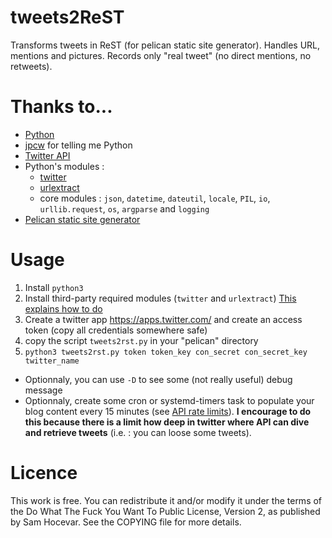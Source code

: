 # tweets2ReST
Transforms tweets in ReST (for pelican static site generator).
Handles URL, mentions and pictures.
Records only "real tweet" (no direct mentions, no retweets).

# Thanks to...
* [Python](https://www.python.org/)
* [jpcw](https://github.com/jpcw) for telling me Python
* [Twitter API](https://dev.twitter.com/overview/api)
* Python's modules :
  * [twitter](https://pypi.python.org/pypi/twitter)
  * [urlextract](https://pypi.python.org/pypi/urlextract)
  * core modules : `json`, `datetime`, `dateutil`, `locale`, `PIL`, `io`, `urllib.request`, `os`, `argparse` and `logging`
* [Pelican static site generator](http://docs.getpelican.com)

# Usage
1. Install `python3`
2. Install third-party required modules (`twitter` and `urlextract`) [This explains how to do](https://docs.python.org/3/installing/index.html)
3. Create a twitter app <https://apps.twitter.com/> and create an access token (copy all credentials somewhere safe)
4. copy the script `tweets2rst.py` in your "pelican" directory
5. `python3 tweets2rst.py token token_key con_secret con_secret_key twitter_name`
  * Optionnaly, you can use `-D` to see some (not really useful) debug message
  * Optionnaly, create some cron or systemd-timers task to populate your blog content every 15 minutes (see [API rate limits](https://dev.twitter.com/rest/public/rate-limiting)). **I encourage to do this because there is a limit how deep in twitter where API can dive and retrieve tweets** (i.e. : you can loose some tweets).

# Licence
This work is free. You can redistribute it and/or modify it under the terms of the Do What The Fuck You Want To Public License, Version 2, as published by Sam Hocevar. See the COPYING file for more details.
